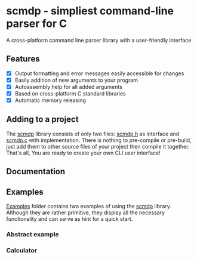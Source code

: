 # scmdp - simpliest command-line parser for C
A cross-platform command line parser library with a user-friendly interface

## Features
- [x] Output formatting and error messages easily accessible for changes
- [x] Easily addition of new arguments to your program
- [x] Autoassembly help for all added arguments
- [x] Based on cross-platform C standard libraries
- [x] Automatic memory releasing

## Adding to a project
The [scmdp](https://github.com/drxvmrz/scmdp) library consists of only two files: [scmdp.h](https://github.com/drxvmrz/scmdp/tree/main/inc) as interface and [scmdp.с](https://github.com/drxvmrz/scmdp/tree/main/src) with implementation. There is nothing to pre-compile or pre-build, just add them to other source files of your project then compile it together. That's all, You are ready to create your own CLI user interface!

## Documentation

## Examples
[Examples](https://github.com/drxvmrz/scmdp/tree/main/examples) folder contains two examples of using the [scmdp](https://github.com/drxvmrz/scmdp) library. Although they are rather primitive, they display all the necessary functionality and can serve as hint for a quick start.

### Abstract example


### Calculator
